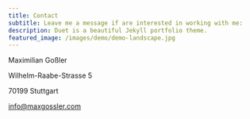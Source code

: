```yaml
---
title: Contact
subtitle: Leave me a message if are interested in working with me:
description: Duet is a beautiful Jekyll portfolio theme.
featured_image: /images/demo/demo-landscape.jpg
---
```


<!-- {% include contact-form.html %} -->

Maximilian Goßler

Wilhelm-Raabe-Strasse 5

70199 Stuttgart



<a onClick="javascript:window.open('mailto:info@maxgossler.com', 'Mail');event.preventDefault()" href="/contact" target="_top">info@maxgossler.com</a>
